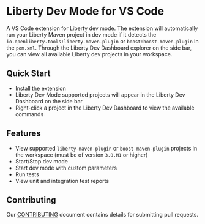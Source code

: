 # Liberty Dev Mode for VS Code
A VS Code extension for Liberty dev mode. The extension will automatically run your Liberty Maven project in dev mode if it detects the `io.openliberty.tools:liberty-maven-plugin` or `boost:boost-maven-plugin` in the `pom.xml`. Through the Liberty Dev Dashboard explorer on the side bar, you can view all available Liberty dev projects in your workspace.

## Quick Start
- Install the extension
- Liberty Dev Mode supported projects will appear in the Liberty Dev Dashboard on the side bar
- Right-click a project in the Liberty Dev Dashboard to view the available commands

## Features
- View supported `liberty-maven-plugin` or `boost-maven-plugin` projects in the workspace (must be of version `3.0.M1` or higher)
- Start/Stop dev mode
- Start dev mode with custom parameters
- Run tests
- View unit and integration test reports

## Contributing
Our [CONTRIBUTING](CONTRIBUTING.md) document contains details for submitting pull requests.